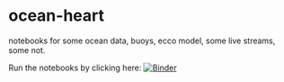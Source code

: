 # ocean-heart
notebooks for some ocean data, buoys, ecco model, some live streams, some not.

Run the notebooks by clicking here:
[![Binder](https://mybinder.org/badge_logo.svg)](https://mybinder.org/v2/gh/cgentemann/ocean-heart/HEAD)
